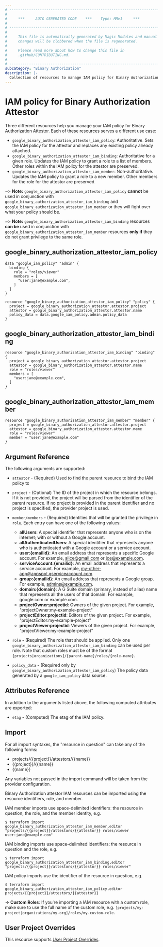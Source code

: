 ```yaml
---
# ----------------------------------------------------------------------------
#
#     ***     AUTO GENERATED CODE    ***    Type: MMv1     ***
#
# ----------------------------------------------------------------------------
#
#     This file is automatically generated by Magic Modules and manual
#     changes will be clobbered when the file is regenerated.
#
#     Please read more about how to change this file in
#     .github/CONTRIBUTING.md.
#
# ----------------------------------------------------------------------------
subcategory: "Binary Authorization"
description: |-
  Collection of resources to manage IAM policy for Binary Authorization Attestor
---
```


# IAM policy for Binary Authorization Attestor
Three different resources help you manage your IAM policy for Binary Authorization Attestor. Each of these resources serves a different use case:

* `google_binary_authorization_attestor_iam_policy`: Authoritative. Sets the IAM policy for the attestor and replaces any existing policy already attached.
* `google_binary_authorization_attestor_iam_binding`: Authoritative for a given role. Updates the IAM policy to grant a role to a list of members. Other roles within the IAM policy for the attestor are preserved.
* `google_binary_authorization_attestor_iam_member`: Non-authoritative. Updates the IAM policy to grant a role to a new member. Other members for the role for the attestor are preserved.

~> **Note:** `google_binary_authorization_attestor_iam_policy` **cannot** be used in conjunction with `google_binary_authorization_attestor_iam_binding` and `google_binary_authorization_attestor_iam_member` or they will fight over what your policy should be.

~> **Note:** `google_binary_authorization_attestor_iam_binding` resources **can be** used in conjunction with `google_binary_authorization_attestor_iam_member` resources **only if** they do not grant privilege to the same role.




## google\_binary\_authorization\_attestor\_iam\_policy

```hcl
data "google_iam_policy" "admin" {
  binding {
    role = "roles/viewer"
    members = [
      "user:jane@example.com",
    ]
  }
}

resource "google_binary_authorization_attestor_iam_policy" "policy" {
  project = google_binary_authorization_attestor.attestor.project
  attestor = google_binary_authorization_attestor.attestor.name
  policy_data = data.google_iam_policy.admin.policy_data
}
```

## google\_binary\_authorization\_attestor\_iam\_binding

```hcl
resource "google_binary_authorization_attestor_iam_binding" "binding" {
  project = google_binary_authorization_attestor.attestor.project
  attestor = google_binary_authorization_attestor.attestor.name
  role = "roles/viewer"
  members = [
    "user:jane@example.com",
  ]
}
```

## google\_binary\_authorization\_attestor\_iam\_member

```hcl
resource "google_binary_authorization_attestor_iam_member" "member" {
  project = google_binary_authorization_attestor.attestor.project
  attestor = google_binary_authorization_attestor.attestor.name
  role = "roles/viewer"
  member = "user:jane@example.com"
}
```

## Argument Reference

The following arguments are supported:

* `attestor` - (Required) Used to find the parent resource to bind the IAM policy to

* `project` - (Optional) The ID of the project in which the resource belongs.
    If it is not provided, the project will be parsed from the identifier of the parent resource. If no project is provided in the parent identifier and no project is specified, the provider project is used.

* `member/members` - (Required) Identities that will be granted the privilege in `role`.
  Each entry can have one of the following values:
  * **allUsers**: A special identifier that represents anyone who is on the internet; with or without a Google account.
  * **allAuthenticatedUsers**: A special identifier that represents anyone who is authenticated with a Google account or a service account.
  * **user:{emailid}**: An email address that represents a specific Google account. For example, alice@gmail.com or joe@example.com.
  * **serviceAccount:{emailid}**: An email address that represents a service account. For example, my-other-app@appspot.gserviceaccount.com.
  * **group:{emailid}**: An email address that represents a Google group. For example, admins@example.com.
  * **domain:{domain}**: A G Suite domain (primary, instead of alias) name that represents all the users of that domain. For example, google.com or example.com.
  * **projectOwner:projectid**: Owners of the given project. For example, "projectOwner:my-example-project"
  * **projectEditor:projectid**: Editors of the given project. For example, "projectEditor:my-example-project"
  * **projectViewer:projectid**: Viewers of the given project. For example, "projectViewer:my-example-project"

* `role` - (Required) The role that should be applied. Only one
    `google_binary_authorization_attestor_iam_binding` can be used per role. Note that custom roles must be of the format
    `[projects|organizations]/{parent-name}/roles/{role-name}`.

* `policy_data` - (Required only by `google_binary_authorization_attestor_iam_policy`) The policy data generated by
  a `google_iam_policy` data source.

## Attributes Reference

In addition to the arguments listed above, the following computed attributes are
exported:

* `etag` - (Computed) The etag of the IAM policy.

## Import

For all import syntaxes, the "resource in question" can take any of the following forms:

* projects/{{project}}/attestors/{{name}}
* {{project}}/{{name}}
* {{name}}

Any variables not passed in the import command will be taken from the provider configuration.

Binary Authorization attestor IAM resources can be imported using the resource identifiers, role, and member.

IAM member imports use space-delimited identifiers: the resource in question, the role, and the member identity, e.g.
```
$ terraform import google_binary_authorization_attestor_iam_member.editor "projects/{{project}}/attestors/{{attestor}} roles/viewer user:jane@example.com"
```

IAM binding imports use space-delimited identifiers: the resource in question and the role, e.g.
```
$ terraform import google_binary_authorization_attestor_iam_binding.editor "projects/{{project}}/attestors/{{attestor}} roles/viewer"
```

IAM policy imports use the identifier of the resource in question, e.g.
```
$ terraform import google_binary_authorization_attestor_iam_policy.editor projects/{{project}}/attestors/{{attestor}}
```

-> **Custom Roles**: If you're importing a IAM resource with a custom role, make sure to use the
 full name of the custom role, e.g. `[projects/my-project|organizations/my-org]/roles/my-custom-role`.

## User Project Overrides

This resource supports [User Project Overrides](https://registry.terraform.io/providers/hashicorp/google/latest/docs/guides/provider_reference#user_project_override).
